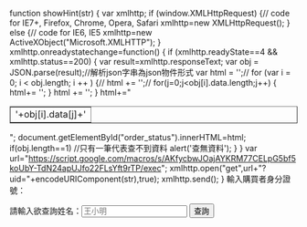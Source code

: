 function showHint(str) { var xmlhttp; if (window.XMLHttpRequest) {// code for IE7+, Firefox, Chrome, Opera, Safari xmlhttp=new XMLHttpRequest(); } else {// code for IE6, IE5 xmlhttp=new ActiveXObject("Microsoft.XMLHTTP"); } xmlhttp.onreadystatechange=function() { if (xmlhttp.readyState==4 && xmlhttp.status==200) { var result=xmlhttp.responseText; var obj = JSON.parse(result);//解析json字串為json物件形式 var html = '<table border=1 width=100%>';// for (var i = 0; i < obj.length; i ++ ) {// html += '<tr>';// for(j=0;j<obj\[i\].data.length;j++) { html+= '<td>'+obj\[i\].data\[j\]+'</td>'; } html += '</tr>'; } html+="</table>"; document.getElementById("order\_status").innerHTML=html; if(obj.length==1) //只有一筆代表查不到資料 alert('查無資料'); } } var url="https://script.google.com/macros/s/AKfycbwJOajAYKRM77CELpG5bf5koUbY-TdN24apUJfo22FLsYft9rTP/exec"; xmlhttp.open("get",url+"?uid="+encodeURIComponent(str),true); xmlhttp.send(); }  輸入購買者身分證號：

請輸入欲查詢姓名：<input placeholder="王小明" id="name" />
<input type="button" name="inq" value="查詢" onclick="showHint(num.value);">
